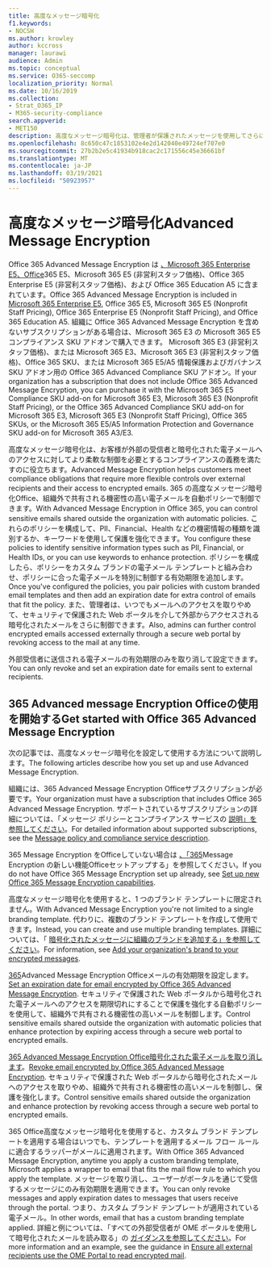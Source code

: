 ```yaml
---
title: 高度なメッセージ暗号化
f1.keywords:
- NOCSH
ms.author: krowley
author: kccross
manager: laurawi
audience: Admin
ms.topic: conceptual
ms.service: O365-seccomp
localization_priority: Normal
ms.date: 10/16/2019
ms.collection:
- Strat_O365_IP
- M365-security-compliance
search.appverid:
- MET150
description: 高度なメッセージ暗号化は、管理者が保護されたメッセージを使用してさらに多くのことを行うのを有効にすることで、組織がコンプライアンスの義務を果たすのに役立ちます。
ms.openlocfilehash: 8c650c47c1853102e4e2d142040e49724ef707e0
ms.sourcegitcommit: 27b2b2e5c41934b918cac2c171556c45e36661bf
ms.translationtype: MT
ms.contentlocale: ja-JP
ms.lasthandoff: 03/19/2021
ms.locfileid: "50923957"
---
```

# <a name="advanced-message-encryption"></a><span data-ttu-id="60c33-103">高度なメッセージ暗号化</span><span class="sxs-lookup"><span data-stu-id="60c33-103">Advanced Message Encryption</span></span>

<span data-ttu-id="60c33-104">Office 365 Advanced Message Encryption は [、Microsoft 365 Enterprise E5、Office](https://www.microsoft.com/microsoft-365/enterprise/home)365 E5、Microsoft 365 E5 (非営利スタッフ価格)、Office 365 Enterprise E5 (非営利スタッフ価格)、および Office 365 Education A5 に含まれています。</span><span class="sxs-lookup"><span data-stu-id="60c33-104">Office 365 Advanced Message Encryption is included in [Microsoft 365 Enterprise E5](https://www.microsoft.com/microsoft-365/enterprise/home), Office 365 E5, Microsoft 365 E5 (Nonprofit Staff Pricing), Office 365 Enterprise E5 (Nonprofit Staff Pricing), and Office 365 Education A5.</span></span> <span data-ttu-id="60c33-105">組織に Office 365 Advanced Message Encryption を含めないサブスクリプションがある場合は、Microsoft 365 E3 の Microsoft 365 E5 コンプライアンス SKU アドオンで購入できます。 Microsoft 365 E3 (非営利スタッフ価格)、または Microsoft 365 E3、Microsoft 365 E3 (非営利スタッフ価格)、Office 365 SKU、または Microsoft 365 E5/A5 情報保護およびガバナンス SKU アドオン用の Office 365 Advanced Compliance SKU アドオン。</span><span class="sxs-lookup"><span data-stu-id="60c33-105">If your organization has a subscription that does not include Office 365 Advanced Message Encryption, you can purchase it with the Microsoft 365 E5 Compliance SKU add-on for Microsoft 365 E3, Microsoft 365 E3 (Nonprofit Staff Pricing), or the Office 365 Advanced Compliance SKU add-on for Microsoft 365 E3, Microsoft 365 E3 (Nonprofit Staff Pricing), Office 365 SKUs, or the Microsoft 365 E5/A5 Information Protection and Governance SKU add-on for Microsoft 365 A3/E3.</span></span>

<span data-ttu-id="60c33-106">高度なメッセージ暗号化は、お客様が外部の受信者と暗号化された電子メールへのアクセスに対してより柔軟な制御を必要とするコンプライアンスの義務を満たすのに役立ちます。</span><span class="sxs-lookup"><span data-stu-id="60c33-106">Advanced Message Encryption helps customers meet compliance obligations that require more flexible controls over external recipients and their access to encrypted emails.</span></span> <span data-ttu-id="60c33-107">365 の高度なメッセージ暗号化Office、組織外で共有される機密性の高い電子メールを自動ポリシーで制御できます。</span><span class="sxs-lookup"><span data-stu-id="60c33-107">With Advanced Message Encryption in Office 365, you can control sensitive emails shared outside the organization with automatic policies.</span></span> <span data-ttu-id="60c33-108">これらのポリシーを構成して、PII、Financial、Health などの機密情報の種類を識別するか、キーワードを使用して保護を強化できます。</span><span class="sxs-lookup"><span data-stu-id="60c33-108">You configure these policies to identify sensitive information types such as PII, Financial, or Health IDs, or you can use keywords to enhance protection.</span></span> <span data-ttu-id="60c33-109">ポリシーを構成したら、ポリシーをカスタム ブランドの電子メール テンプレートと組み合わせ、ポリシーに合った電子メールを特別に制御する有効期限を追加します。</span><span class="sxs-lookup"><span data-stu-id="60c33-109">Once you've configured the policies, you pair policies with custom branded email templates and then add an expiration date for extra control of emails that fit the policy.</span></span> <span data-ttu-id="60c33-110">また、管理者は、いつでもメールへのアクセスを取りやめて、セキュリティで保護された Web ポータルを介して外部からアクセスされる暗号化されたメールをさらに制御できます。</span><span class="sxs-lookup"><span data-stu-id="60c33-110">Also, admins can further control encrypted emails accessed externally through a secure web portal by revoking access to the mail at any time.</span></span>

<span data-ttu-id="60c33-111">外部受信者に送信される電子メールの有効期限のみを取り消して設定できます。</span><span class="sxs-lookup"><span data-stu-id="60c33-111">You can only revoke and set an expiration date for emails sent to external recipients.</span></span>

## <a name="get-started-with-office-365-advanced-message-encryption"></a><span data-ttu-id="60c33-112">365 Advanced message Encryption Officeの使用を開始する</span><span class="sxs-lookup"><span data-stu-id="60c33-112">Get started with Office 365 Advanced Message Encryption</span></span>

<span data-ttu-id="60c33-113">次の記事では、高度なメッセージ暗号化を設定して使用する方法について説明します。</span><span class="sxs-lookup"><span data-stu-id="60c33-113">The following articles describe how you set up and use Advanced Message Encryption.</span></span>

<span data-ttu-id="60c33-114">組織には、365 Advanced Message Encryption Officeサブスクリプションが必要です。</span><span class="sxs-lookup"><span data-stu-id="60c33-114">Your organization must have a subscription that includes Office 365 Advanced Message Encryption.</span></span> <span data-ttu-id="60c33-115">サポートされているサブスクリプションの詳細については、「メッセージ ポリシーとコンプライアンス サービスの [説明」を参照してください](/office365/servicedescriptions/exchange-online-service-description/message-policy-and-compliance)。</span><span class="sxs-lookup"><span data-stu-id="60c33-115">For detailed information about supported subscriptions, see the [Message policy and compliance service description](/office365/servicedescriptions/exchange-online-service-description/message-policy-and-compliance).</span></span>

<span data-ttu-id="60c33-116">365 Message Encryption をOfficeしていない場合は [、「365](set-up-new-message-encryption-capabilities.md)Message Encryption の新しい機能Officeセットアップする」を参照してください。</span><span class="sxs-lookup"><span data-stu-id="60c33-116">If you do not have Office 365 Message Encryption set up already, see [Set up new Office 365 Message Encryption capabilities](set-up-new-message-encryption-capabilities.md).</span></span>

<span data-ttu-id="60c33-117">高度なメッセージ暗号化を使用すると、1 つのブランド テンプレートに限定されません。</span><span class="sxs-lookup"><span data-stu-id="60c33-117">With Advanced Message Encryption you're not limited to a single branding template.</span></span> <span data-ttu-id="60c33-118">代わりに、複数のブランド テンプレートを作成して使用できます。</span><span class="sxs-lookup"><span data-stu-id="60c33-118">Instead, you can create and use multiple branding templates.</span></span> <span data-ttu-id="60c33-119">詳細については、「 [暗号化されたメッセージに組織のブランドを追加する」を参照してください](add-your-organization-brand-to-encrypted-messages.md)。</span><span class="sxs-lookup"><span data-stu-id="60c33-119">For information, see [Add your organization's brand to your encrypted messages](add-your-organization-brand-to-encrypted-messages.md).</span></span>

<span data-ttu-id="60c33-120">[365](ome-advanced-expiration.md)Advanced Message Encryption Officeメールの有効期限を設定します。</span><span class="sxs-lookup"><span data-stu-id="60c33-120">[Set an expiration date for email encrypted by Office 365 Advanced Message Encryption](ome-advanced-expiration.md).</span></span> <span data-ttu-id="60c33-121">セキュリティで保護された Web ポータルから暗号化された電子メールへのアクセスを期限切れにすることで保護を強化する自動ポリシーを使用して、組織外で共有される機密性の高いメールを制御します。</span><span class="sxs-lookup"><span data-stu-id="60c33-121">Control sensitive emails shared outside the organization with automatic policies that enhance protection by expiring access through a secure web portal to encrypted emails.</span></span>

<span data-ttu-id="60c33-122">[365 Advanced Message Encryption Office暗号化された電子メールを取り消します](revoke-ome-encrypted-mail.md)。</span><span class="sxs-lookup"><span data-stu-id="60c33-122">[Revoke email encrypted by Office 365 Advanced Message Encryption](revoke-ome-encrypted-mail.md).</span></span> <span data-ttu-id="60c33-123">セキュリティで保護された Web ポータルから暗号化されたメールへのアクセスを取りやめ、組織外で共有される機密性の高いメールを制御し、保護を強化します。</span><span class="sxs-lookup"><span data-stu-id="60c33-123">Control sensitive emails shared outside the organization and enhance protection by revoking access through a secure web portal to encrypted emails.</span></span>  

<span data-ttu-id="60c33-124">365 Office高度なメッセージ暗号化を使用すると、カスタム ブランド テンプレートを適用する場合はいつでも、テンプレートを適用するメール フロー ルールに適合するラッパーがメールに適用されます。</span><span class="sxs-lookup"><span data-stu-id="60c33-124">With Office 365 Advanced Message Encryption, anytime you apply a custom branding template, Microsoft applies a wrapper to email that fits the mail flow rule to which you apply the template.</span></span> <span data-ttu-id="60c33-125">メッセージを取り消し、ユーザーがポータルを通じて受信するメッセージにのみ有効期限を適用できます。</span><span class="sxs-lookup"><span data-stu-id="60c33-125">You can only revoke messages and apply expiration dates to messages that users receive through the portal.</span></span> <span data-ttu-id="60c33-126">つまり、カスタム ブランド テンプレートが適用されている電子メール。</span><span class="sxs-lookup"><span data-stu-id="60c33-126">In other words, email that has a custom branding template applied.</span></span> <span data-ttu-id="60c33-127">詳細と例については、「すべての外部受信者が OME ポータルを使用して暗号化されたメールを読み取る」の [ガイダンスを参照してください](manage-office-365-message-encryption.md#ensure-all-external-recipients-use-the-ome-portal-to-read-encrypted-mail)。</span><span class="sxs-lookup"><span data-stu-id="60c33-127">For more information and an example, see the guidance in [Ensure all external recipients use the OME Portal to read encrypted mail](manage-office-365-message-encryption.md#ensure-all-external-recipients-use-the-ome-portal-to-read-encrypted-mail).</span></span>